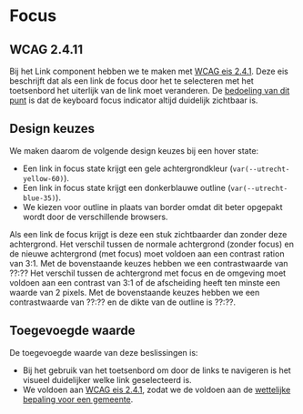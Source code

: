 <!-- @license CC0-1.0 -->

<!-- markdownlint-disable MD033 -->

# Focus

## WCAG 2.4.11

Bij het Link component hebben we te maken met [WCAG eis 2.4.1](https://www.w3.org/TR/WCAG22/#focus-appearance-minimum). Deze eis beschrijft dat als een link de focus door het te selecteren met het toetsenbord het uiterlijk van de link moet veranderen. De [bedoeling van dit punt](https://www.w3.org/WAI/WCAG22/Understanding/focus-appearance-minimum.html#intent) is dat de keyboard focus indicator altijd duidelijk zichtbaar is.

## Design keuzes

We maken daarom de volgende design keuzes bij een hover state:

- Een link in focus state krijgt een gele achtergrondkleur (`var(--utrecht-yellow-60)`).
- Een link in focus state krijgt een donkerblauwe outline (`var(--utrecht-blue-35)`).
- We kiezen voor outline in plaats van border omdat dit beter opgepakt wordt door de verschillende browsers.

Als een link de focus krijgt is deze een stuk zichtbaarder dan zonder deze achtergrond. Het verschil tussen de normale achtergrond (zonder focus) en de nieuwe achtergrond (met focus) moet voldoen aan een contrast ration van 3:1. Met de bovenstaande keuzes hebben we een contrastwaarde van ??:??
Het verschil tussen de achtergrond met focus en de omgeving moet voldoen aan een contrast van 3:1 of de afscheiding heeft ten minste een waarde van 2 pixels. Met de bovenstaande keuzes hebben we een contrastwaarde van ??:?? en de dikte van de outline is ??:??.

## Toegevoegde waarde

De toegevoegde waarde van deze beslissingen is:

- Bij het gebruik van het toetsenbord om door de links te navigeren is het visueel duidelijker welke link geselecteerd is.
- We voldoen aan [WCAG eis 2.4.1](https://www.w3.org/TR/WCAG22/#focus-appearance-minimum), zodat we de voldoen aan de [wettelijke bepaling voor een gemeente](https://wcag.nl/wat-is-wcag/wet--en-regelgeving).

